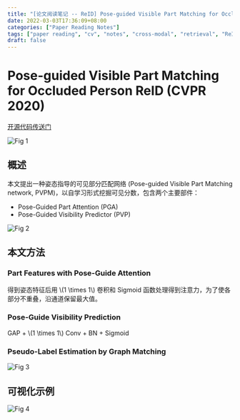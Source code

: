 ```yaml
---
title: "[论文阅读笔记 -- ReID] Pose-guided Visible Part Matching for Occluded ReID (CVPR 2020)"
date: 2022-03-03T17:36:09+08:00
categories: ["Paper Reading Notes"]
tags: ["paper reading", "cv", "notes", "cross-modal", "retrieval", "ReID", "uncertainty"]
draft: false
---
```


# Pose-guided Visible Part Matching for Occluded Person ReID (CVPR 2020)

[开源代码传送门](https://github.com/hh23333/PVPM)

![Fig 1](/images/2022/PRN197/1.png)

## 概述

本文提出一种姿态指导的可见部分匹配网络 (Pose-guided Visible Part Matching network, PVPM)，以自学习形式挖掘可见分数，包含两个主要部件：  
+ Pose-Guided Part Attention (PGA)
+ Pose-Guided Visibility Predictor (PVP)

![Fig 2](/images/2022/PRN197/2.png)

## 本文方法

### Part Features with Pose-Guide Attention

得到姿态特征后用 \\(1 \times 1\\) 卷积和 Sigmoid 函数处理得到注意力，为了使各部分不重叠，沿通道保留最大值。  

### Pose-Guide Visibility Prediction

GAP + \\(1 \times 1\\) Conv + BN + Sigmoid

### Pseudo-Label Estimation by Graph Matching

![Fig 3](/images/2022/PRN197/3.png)

## 可视化示例

![Fig 4](/images/2022/PRN197/4.png)
